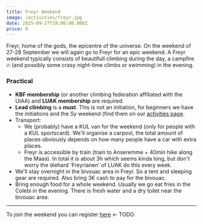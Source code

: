 ```yaml
---
title: Freyr Weekend
image: /activities/freyr.jpg
date: 2025-09-27T19:00:00.000Z
price: 0
---
```


Freyr, home of the gods, the epicentre of the universe. On the weekend of 27-28 September we will again go to Freyr for an epic weekend. A Freyr weekend typically consists of beautifull climbing during the day, a campfire🔥 (and possibly some crasy night-time climbs or swimming) in the evening.

### Practical

- **KBF membership** (or another climbing federation affiliated with the UIAA) and **LUAK membership** are required.
- **Lead climbing** is a **must**. This is not an initiation, for beginners we have the initiations and the Sy weekend (find them on our [activities page](/activities).
- Transport:
  - We (probably) have a KUL van for the weekend (only for people with a KUL sportscard). We'll organise a carpool, the total amount of places obviously depends on how many people have a car with extra places.
  - Freyr is accessible by train (train to Anseremme + 40min hike along the Maas). In total it is about 3h which seems kinda long, but don't worry the diehard 'Freyrianen' of LUAK do this every week.
- We'll stay overnight in the bivouac area in Freyr. So a tent and sleeping gear are required. Also bring 3€ cash to pay for the bivouac.
- Bring enough food for a whole weekend. Usually we go eat fries in the Colebi in the evening. There is fresh water and a dry toilet near the bivouac area.

---

To join the weekend you can register [here]() <- TODO
